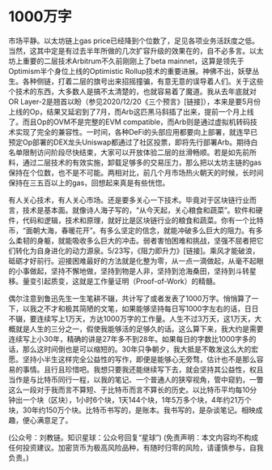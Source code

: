 # 1000万字

市场平静。以太坊链上gas price已经降到个位数了，足见各项业务活跃度之低。当然，这其中定是有过去半年所做的几次扩容升级的效果在的，自不必多言。以太坊上重要的二层技术Arbitrum不久前刚刚上了beta mainnet，这算是领先于Optimism半个身位上线的Optimistic Rollup技术的重要进展。神佛不出，妖孽丛生。各种侧链，打着二层的旗号出来招摇撞骗，有意无意的误导着人们。关于这些个技术的东西，大多数人是搞不太清楚的，也就容易着了魔道。我从去年底就对OR Layer-2是翘首以盼（参见2020/12/20《三个预言》\[链接\]），本来是要5月份上线的Op，结果又延宕到了7月，而Arb这匹黑马斜插了出来，提前一个月上线了。而且Op的OVM不是完整的EVM compatible，而Arb则是通过虚拟机转码技术实现了完全的兼容性。一时间，各种DeFi的头部应用都要向上部署，就连早已预定Op部署的DEX龙头Uniswap都通过了社区投票，即将先行部署Arb。期待白名单限制访问阶段尽快结束，大家可以开放体验二层的丝滑畅顺。若是如先前所料，通过二层技术的有效实施，卸载足够多的交易压力，那么把以太坊主链的gas保持在个位数，也不是不可能。两相对比，前几个月市场热火朝天的时候，长时间保持在三五百以上的gas，回想起来真是有些恍惚。

有人关心技术，有人关心市场。还是要多关心一下技术。毕竟对于区块链行业而言，技术是基本面。就像诗人海子写的，“从今天起，关心粮食和蔬菜”。软件和硬件，代码和逻辑，技术和原理，就好比是区块链行业的粮食和蔬菜。你有一个比特币，“面朝大海，春暖花开”。有多么坚定的信念，就能冲破多么巨大的阻力。有多么柔韧的身躯，就能吸收多么巨大的冲击。弱者害怕困难和挑战，坚强不屈者把它们转化为自身进化的动力源泉。5/23写，《阻力即升力》\[链接\]。乘风才能破浪，砥砺才好前行。迎接困难最好的方法就是化整为零，从一点一滴做起，从毫不起眼的小事做起，坚持不懈地做，坚持到物是人非，坚持到沧海桑田，坚持到斗转星移。量变引起质变，这就是工作量证明（Proof-of-Work）的精髓。

偶尔注意到鲁迅先生一生笔耕不辍，共计写了或者发表了1000万字。悄悄算了一下，以我之不才和极其简陋的文笔，如果能够坚持每日写1000字左右的话，日日不辍，要连续写上1万天，方达1000万字的工作量。人生不过3万天，这1万天，大概就是人生的三分之一，假使我能够活的足够久的话。这么算下来，我大约是需要连续写上小30年，精确的讲是27年多不到28年。如果每日的字数比1000字多的话，那么这时间倒也是可以缩短的。30年只争朝夕，我大抵是不敢发这么大的宏愿。坚持小半生这样完全公益性的写作，即便是能够心无旁骛，估计也不是那么容易的事情。且行且珍惜吧。我想只要我还能继续写下去，就会坚持其公益性，权且当作是与比特币同行一程，以我的笔记、一个普通人的狭窄视角，管中窥豹，一瞥这么一段对于我而言不算短、于比特币而言不算长的历史。以比特币平均每10分钟出一个块（区块），1小时6个块，1天144个块，1年5万多个块，4年约21万个块，30年约150万个块。比特币书写的，是账本。我书写的，是杂谈笔记。相映成趣，便心满意足了。

\(公众号：刘教链。知识星球：公众号回复“星球”\)  \(免责声明：本文内容均不构成任何投资建议。加密货币为极高风险品种，有随时归零的风险，请谨慎参与，自我负责。\)

